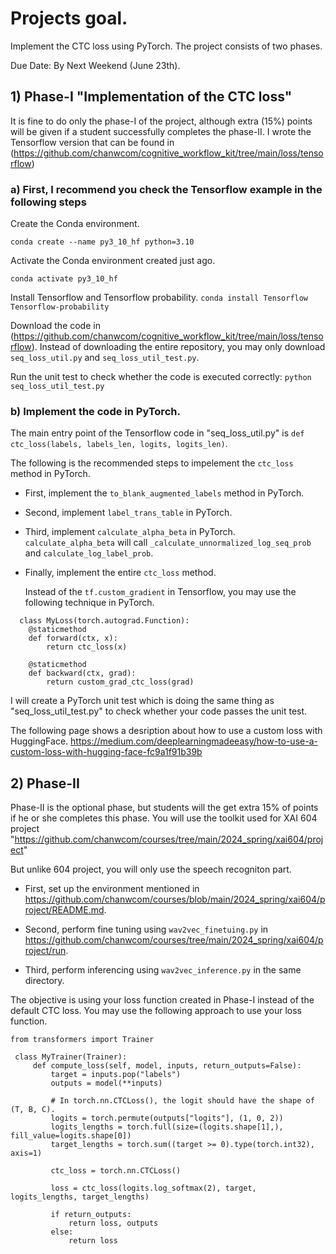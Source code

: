 
# Projects goal.

Implement the CTC loss using PyTorch.
The project consists of two phases.


Due Date: By Next Weekend (June 23th).

## 1) Phase-I "Implementation of the CTC loss"
It is fine to do only the phase-I of the project, although extra (15%) points will be given if a student successfully completes the phase-II.
I wrote the Tensorflow version that can be found in (https://github.com/chanwcom/cognitive_workflow_kit/tree/main/loss/tensorflow)



### a) First, I recommend you check the Tensorflow example in the following steps


Create the Conda environment.

`conda create --name py3_10_hf python=3.10`

Activate the Conda environment created just ago.

`conda activate py3_10_hf`

Install Tensorflow and Tensorflow probability.
`conda install Tensorflow Tensorflow-probability`

Download the code in (https://github.com/chanwcom/cognitive_workflow_kit/tree/main/loss/tensorflow).
Instead of downloading the entire repository, you may only download `seq_loss_util.py` and `seq_loss_util_test.py`.

Run the unit test to check whether the code is executed correctly:
`python seq_loss_util_test.py`


### b) Implement the code in PyTorch.

The main entry point of the Tensorflow code in "seq_loss_util.py" is `def ctc_loss(labels, labels_len, logits, logits_len)`.

The following is the recommended steps to impelement the `ctc_loss` method in PyTorch.

- First, implement the `to_blank_augmented_labels` method in PyTorch.

- Second, implement `label_trans_table` in PyTorch.

- Third, implement `calculate_alpha_beta` in PyTorch. `calculate_alpha_beta` will call `_calculate_unnormalized_log_seq_prob` and `calculate_log_label_prob`.

- Finally, implement the entire `ctc_loss` method.

  Instead of the `tf.custom_gradient` in Tensorflow, you may use the following technique in PyTorch.
```
  class MyLoss(torch.autograd.Function):
    @staticmethod
    def forward(ctx, x):
        return ctc_loss(x)

    @staticmethod
    def backward(ctx, grad):
        return custom_grad_ctc_loss(grad)
```

I will create a PyTorch unit test which is doing the same thing as "seq_loss_util_test.py" to check whether your code passes the unit test.


The following page shows a desription about how to use a custom loss with HuggingFace.
https://medium.com/deeplearningmadeeasy/how-to-use-a-custom-loss-with-hugging-face-fc9a1f91b39b



## 2) Phase-II
Phase-II is the optional phase, but students will the get extra 15% of points if he or she completes this phase.
You will use the toolkit used for XAI 604 project "https://github.com/chanwcom/courses/tree/main/2024_spring/xai604/project"

But unlike 604 project, you will only use the speech recogniton part.

- First, set up the environment mentioned in https://github.com/chanwcom/courses/blob/main/2024_spring/xai604/project/README.md.

- Second, perform fine tuning using `wav2vec_finetuing.py` in https://github.com/chanwcom/courses/tree/main/2024_spring/xai604/project/run.
  
- Third, perform inferencing using `wav2vec_inference.py` in the same directory.

 The objective is using your loss function created in Phase-I instead of the default CTC loss.
 You may use the following approach to use your loss function.
```
from transformers import Trainer

 class MyTrainer(Trainer):
     def compute_loss(self, model, inputs, return_outputs=False):
         target = inputs.pop("labels")
         outputs = model(**inputs)
 
         # In torch.nn.CTCLoss(), the logit should have the shape of (T, B, C).
         logits = torch.permute(outputs["logits"], (1, 0, 2))
         logits_lengths = torch.full(size=(logits.shape[1],), fill_value=logits.shape[0])
         target_lengths = torch.sum((target >= 0).type(torch.int32), axis=1)
 
         ctc_loss = torch.nn.CTCLoss()
 
         loss = ctc_loss(logits.log_softmax(2), target, logits_lengths, target_lengths)
 
         if return_outputs:
             return loss, outputs
         else:
             return loss

```
